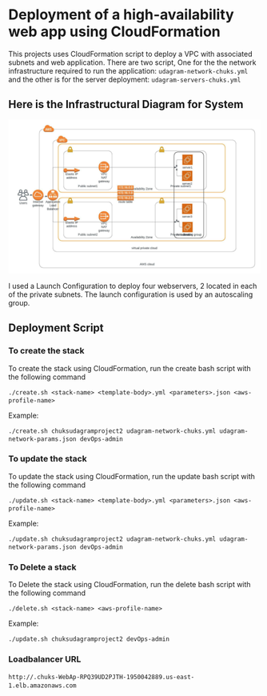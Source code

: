 # Deployment of a high-availability web app using CloudFormation

This projects uses CloudFormation script to deploy a VPC with associated subnets and web application. There are two script, One for the the network infrastructure required to run the application:
`udagram-network-chuks.yml` and the other is for the server deployment: `udagram-servers-chuks.yml`

## Here is the Infrastructural Diagram for System

![alt diagram](udagram-project-chuks.jpeg)

I used a Launch Configuration to deploy four webservers, 2 located in each of the private subnets. The launch configuration is used by an autoscaling group.

## Deployment Script

### To create the stack

To create the stack using CloudFormation, run the create bash script with the following command

```
./create.sh <stack-name> <template-body>.yml <parameters>.json <aws-profile-name>
```

Example:

```
./create.sh chuksudagramproject2 udagram-network-chuks.yml udagram-network-params.json devOps-admin
```

### To update the stack

To update the stack using CloudFormation, run the update bash script with the following command

```
./update.sh <stack-name> <template-body>.yml <parameters>.json <aws-profile-name>
```

Example:

```
./update.sh chuksudagramproject2 udagram-network-chuks.yml udagram-network-params.json devOps-admin
```

### To Delete a stack

To Delete the stack using CloudFormation, run the delete bash script with the following command

```
./delete.sh <stack-name> <aws-profile-name>
```

Example:

```
./update.sh chuksudagramproject2 devOps-admin
```

### Loadbalancer URL

`http://.chuks-WebAp-RPQ39UD2PJTH-1950042889.us-east-1.elb.amazonaws.com`
